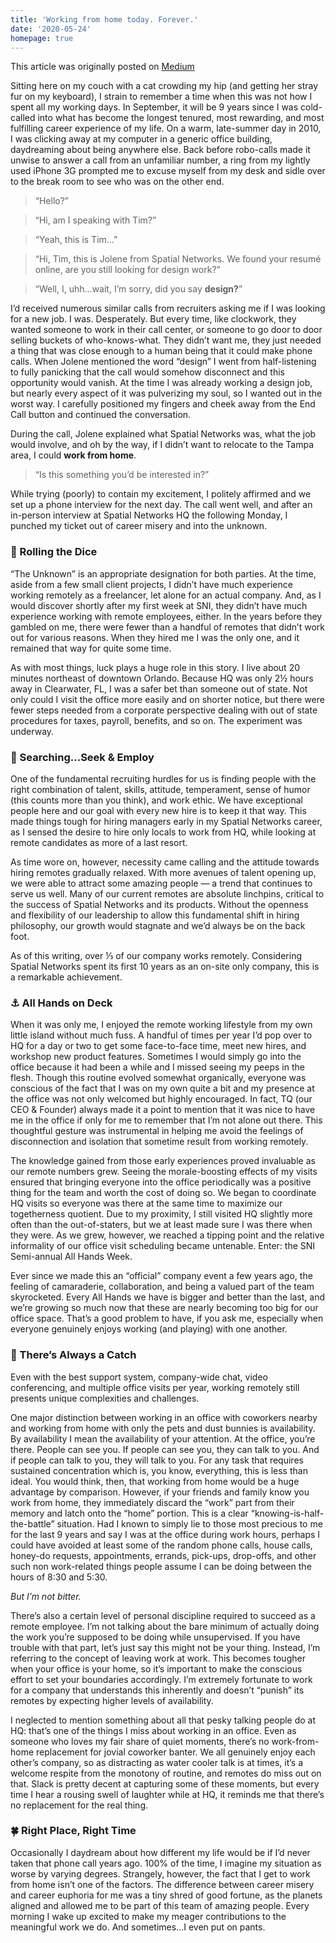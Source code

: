 ```yaml
---
title: 'Working from home today. Forever.'
date: '2020-05-24'
homepage: true
---
```


<p class="note">This article was originally posted on <a href="https://medium.com/@campbell17/working-from-home-today-forever-cf06e166d4b2">Medium</a></p>

Sitting here on my couch with a cat crowding my hip (and getting her stray fur on my keyboard), I strain to remember a time when this was not how I spent all my working days. In September, it will be 9 years since I was cold-called into what has become the longest tenured, most rewarding, and most fulfilling career experience of my life. On a warm, late-summer day in 2010, I was clicking away at my computer in a generic office building, daydreaming about being anywhere else. Back before robo-calls made it unwise to answer a call from an unfamiliar number, a ring from my lightly used iPhone 3G prompted me to excuse myself from my desk and sidle over to the break room to see who was on the other end.

<!--more-->

> “Hello?”

> “Hi, am I speaking with Tim?”

> “Yeah, this is Tim…”

> “Hi, Tim, this is Jolene from Spatial Networks. We found your resumé online, are you still looking for design work?”

> “Well, I, uhh…wait, I’m sorry, did you say **design?**”

I’d received numerous similar calls from recruiters asking me if I was looking for a new job. I was. Desperately. But every time, like clockwork, they wanted someone to work in their call center, or someone to go door to door selling buckets of who-knows-what. They didn’t want me, they just needed a thing that was close enough to a human being that it could make phone calls. When Jolene mentioned the word “design” I went from half-listening to fully panicking that the call would somehow disconnect and this opportunity would vanish. At the time I was already working a design job, but nearly every aspect of it was pulverizing my soul, so I wanted out in the worst way. I carefully positioned my fingers and cheek away from the End Call button and continued the conversation.

During the call, Jolene explained what Spatial Networks was, what the job would involve, and oh by the way, if I didn’t want to relocate to the Tampa area, I could **work from home**.

> “Is this something you’d be interested in?”

While trying (poorly) to contain my excitement, I politely affirmed and we set up a phone interview for the next day. The call went well, and after an in-person interview at Spatial Networks HQ the following Monday, I punched my ticket out of career misery and into the unknown.

### 🎲 Rolling the Dice

“The Unknown” is an appropriate designation for both parties. At the time, aside from a few small client projects, I didn’t have much experience working remotely as a freelancer, let alone for an actual company. And, as I would discover shortly after my first week at SNI, they didn’t have much experience working with remote employees, either. In the years before they gambled on me, there were fewer than a handful of remotes that didn’t work out for various reasons. When they hired me I was the only one, and it remained that way for quite some time.

As with most things, luck plays a huge role in this story. I live about 20 minutes northeast of downtown Orlando. Because HQ was only 2½ hours away in Clearwater, FL, I was a safer bet than someone out of state. Not only could I visit the office more easily and on shorter notice, but there were fewer steps needed from a corporate perspective dealing with out of state procedures for taxes, payroll, benefits, and so on. The experiment was underway.

### 🤘 Searching…Seek & Employ

One of the fundamental recruiting hurdles for us is finding people with the right combination of talent, skills, attitude, temperament, sense of humor (this counts more than you think), and work ethic. We have exceptional people here and our goal with every new hire is to keep it that way. This made things tough for hiring managers early in my Spatial Networks career, as I sensed the desire to hire only locals to work from HQ, while looking at remote candidates as more of a last resort.

As time wore on, however, necessity came calling and the attitude towards hiring remotes gradually relaxed. With more avenues of talent opening up, we were able to attract some amazing people — a trend that continues to serve us well. Many of our current remotes are absolute linchpins, critical to the success of Spatial Networks and its products. Without the openness and flexibility of our leadership to allow this fundamental shift in hiring philosophy, our growth would stagnate and we’d always be on the back foot.

As of this writing, over ⅓ of our company works remotely. Considering Spatial Networks spent its first 10 years as an on-site only company, this is a remarkable achievement.

### ⚓️ All Hands on Deck

When it was only me, I enjoyed the remote working lifestyle from my own little island without much fuss. A handful of times per year I’d pop over to HQ for a day or two to get some face-to-face time, meet new hires, and workshop new product features. Sometimes I would simply go into the office because it had been a while and I missed seeing my peeps in the flesh. Though this routine evolved somewhat organically, everyone was conscious of the fact that I was on my own quite a bit and my presence at the office was not only welcomed but highly encouraged. In fact, TQ (our CEO & Founder) always made it a point to mention that it was nice to have me in the office if only for me to remember that I’m not alone out there. This thoughtful gesture was instrumental in helping me avoid the feelings of disconnection and isolation that sometime result from working remotely.

The knowledge gained from those early experiences proved invaluable as our remote numbers grew. Seeing the morale-boosting effects of my visits ensured that bringing everyone into the office periodically was a positive thing for the team and worth the cost of doing so. We began to coordinate HQ visits so everyone was there at the same time to maximize our togetherness quotient. Due to my proximity, I still visited HQ slightly more often than the out-of-staters, but we at least made sure I was there when they were. As we grew, however, we reached a tipping point and the relative informality of our office visit scheduling became untenable. Enter: the SNI Semi-annual All Hands Week.

Ever since we made this an “official” company event a few years ago, the feeling of camaraderie, collaboration, and being a valued part of the team skyrocketed. Every All Hands we have is bigger and better than the last, and we’re growing so much now that these are nearly becoming too big for our office space. That’s a good problem to have, if you ask me, especially when everyone genuinely enjoys working (and playing) with one another.

### 🤔 There’s Always a Catch

Even with the best support system, company-wide chat, video conferencing, and multiple office visits per year, working remotely still presents unique complexities and challenges.

One major distinction between working in an office with coworkers nearby and working from home with only the pets and dust bunnies is availability. By availability I mean the availability of your attention. At the office, you’re there. People can see you. If people can see you, they can talk to you. And if people can talk to you, they will talk to you. For any task that requires sustained concentration which is, you know, everything, this is less than ideal. You would think, then, that working from home would be a huge advantage by comparison. However, if your friends and family know you work from home, they immediately discard the “work” part from their memory and latch onto the “home” portion. This is a clear “knowing-is-half-the-battle” situation. Had I known to simply lie to those most precious to me for the last 9 years and say I was at the office during work hours, perhaps I could have avoided at least some of the random phone calls, house calls, honey-do requests, appointments, errands, pick-ups, drop-offs, and other such non work-related things people assume I can be doing between the hours of 8:30 and 5:30.

_But I’m not bitter._

There’s also a certain level of personal discipline required to succeed as a remote employee. I’m not talking about the bare minimum of actually doing the work you’re supposed to be doing while unsupervised. If you have trouble with that part, let’s just say this might not be your thing. Instead, I’m referring to the concept of leaving work at work. This becomes tougher when your office is your home, so it’s important to make the conscious effort to set your boundaries accordingly. I’m extremely fortunate to work for a company that understands this inherently and doesn’t “punish” its remotes by expecting higher levels of availability.

I neglected to mention something about all that pesky talking people do at HQ: that’s one of the things I miss about working in an office. Even as someone who loves my fair share of quiet moments, there’s no work-from-home replacement for jovial coworker banter. We all genuinely enjoy each other’s company, so as distracting as water cooler talk is at times, it’s a welcome respite from the monotony of routine, and remotes do miss out on that. Slack is pretty decent at capturing some of these moments, but every time I hear a rousing swell of laughter while at HQ, it reminds me that there’s no replacement for the real thing.

### 🍀 Right Place, Right Time

Occasionally I daydream about how different my life would be if I’d never taken that phone call years ago. 100% of the time, I imagine my situation as worse by varying degrees. Strangely, however, the fact that I get to work from home isn’t one of the factors. The difference between career misery and career euphoria for me was a tiny shred of good fortune, as the planets aligned and allowed me to be part of this team of amazing people. Every morning I wake up excited to make my meager contributions to the meaningful work we do. And sometimes…I even put on pants.



